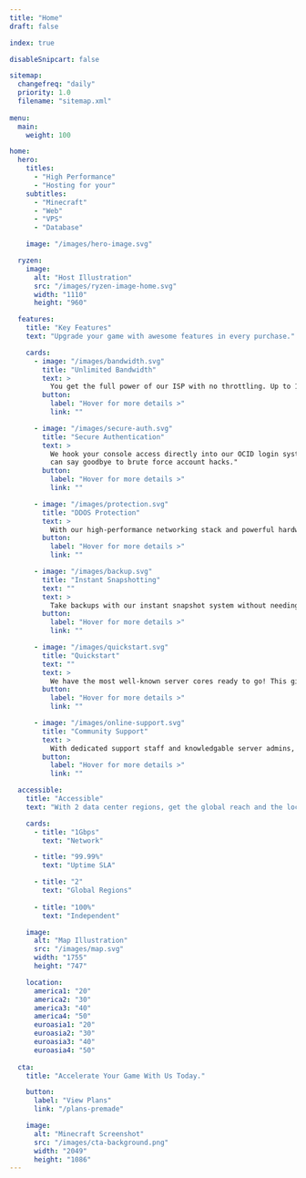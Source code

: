```yaml
---
title: "Home"
draft: false

index: true

disableSnipcart: false

sitemap:
  changefreq: "daily"
  priority: 1.0
  filename: "sitemap.xml"
  
menu:
  main:
    weight: 100

home:
  hero:
    titles:
      - "High Performance"
      - "Hosting for your"
    subtitles:
      - "Minecraft"
      - "Web"
      - "VPS"
      - "Database"

    image: "/images/hero-image.svg"

  ryzen:
    image:
      alt: "Host Illustration"
      src: "/images/ryzen-image-home.svg"
      width: "1110"
      height: "960"

  features:
    title: "Key Features"
    text: "Upgrade your game with awesome features in every purchase."

    cards:
      - image: "/images/bandwidth.svg"
        title: "Unlimited Bandwidth"
        text: >
          You get the full power of our ISP with no throttling. Up to 1Gbps up and down straight to your players and admins for fast uploads.
        button:
          label: "Hover for more details >"
          link: ""

      - image: "/images/secure-auth.svg"
        title: "Secure Authentication"
        text: >
          We hook your console access directly into our OCID login system. You
          can say goodbye to brute force account hacks."
        button:
          label: "Hover for more details >"
          link: ""

      - image: "/images/protection.svg"
        title: "DDOS Protection"
        text: >
          With our high-performance networking stack and powerful hardware we can handle the most severe attacks placed against us.
        button:
          label: "Hover for more details >"
          link: ""

      - image: "/images/backup.svg"
        title: "Instant Snapshotting"
        text: ""
        text: >
          Take backups with our instant snapshot system without needing to stop or pause your server saves. Restore them and test them out at any time with a volume clone without interrupting connected players.
        button:
          label: "Hover for more details >"
          link: ""

      - image: "/images/quickstart.svg"
        title: "Quickstart"
        text: ""
        text: >
          We have the most well-known server cores ready to go! This gives you an easy and streamlined deployment experience.
        button:
          label: "Hover for more details >"
          link: ""

      - image: "/images/online-support.svg"
        title: "Community Support"
        text: >
          With dedicated support staff and knowledgable server admins, you can reach out to a knowledgable community with any question.
        button:
          label: "Hover for more details >"
          link: ""

  accessible:
    title: "Accessible"
    text: "With 2 data center regions, get the global reach and the local presence you need."

    cards:
      - title: "1Gbps"
        text: "Network"

      - title: "99.99%"
        text: "Uptime SLA"

      - title: "2"
        text: "Global Regions"
  
      - title: "100%"
        text: "Independent"

    image: 
      alt: "Map Illustration"
      src: "/images/map.svg"
      width: "1755"
      height: "747"

    location:
      america1: "20"
      america2: "30"
      america3: "40"
      america4: "50"
      euroasia1: "20"
      euroasia2: "30"
      euroasia3: "40"
      euroasia4: "50"
  
  cta:
    title: "Accelerate Your Game With Us Today."

    button:
      label: "View Plans"
      link: "/plans-premade"

    image:
      alt: "Minecraft Screenshot"
      src: "/images/cta-background.png"
      width: "2049"
      height: "1086"
---
```

